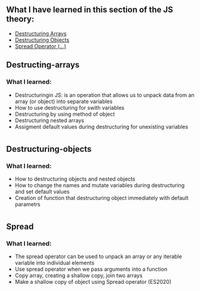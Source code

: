 ## What I have learned in this section of the JS theory:

- [Destructuring Arrays](#destructing-arrays)
- [Destructuring Objects](#destructuring-objects)
- [Spread Operator (...)](#spread)

## Destructing-arrays

### What I learned:

- Destructuringin JS: is an operation that allows us to unpack data from an array (or object) into separate variables
- How to use destructuring for swith variables
- Destructuring by using method of object
- Destructuring nested arrays
- Assigment default values during destructuring for unexisting variables

#

## Destructuring-objects

### What I learned:

- How to destructuring objects and nested objects
- How to change the names and mutate variables during destructuring and set default values
- Creation of function that destructuring object immediately with default parametrs

#

## Spread

### What I learned:

- The spread operator can be used to unpack an array or any iterable variable into individual elements
- Use spread operator when we pass arguments into a function
- Copy array, creating a shallow copy, join two arrays
- Make a shallow copy of object using Spread operator (ES2020)
